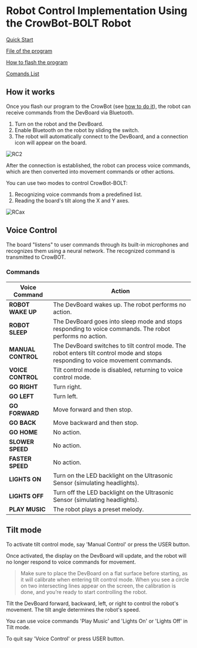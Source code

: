 # Robot Control Implementation Using the CrowBot-BOLT Robot 

[Quick Start](https://grovety.com/CrowBot/)

[File of the program](https://github.com/Grovety/CrowBot_GRC_program/blob/main/Bolt_grc_program.ino)

[How to flash the program](https://github.com/Grovety/CrowBot_GRC_program/blob/main/how_to_install_the_program.md)

[Comands List](https://grovety.com/CrowBot/)

## How it works

Once you flash our program to the CrowBot  (see [how to do it](https://github.com/Grovety/CrowBot_GRC_program/blob/main/how_to_install_the_program.md)), the robot can receive commands from the DevBoard via Bluetooth.  

1. Turn on the robot and the DevBoard.  
2. Enable Bluetooth on the robot by sliding the switch.  
3. The robot will automatically connect to the DevBoard, and a connection icon will appear on the board.  

![RC2](https://github.com/user-attachments/assets/907467d8-6e76-4b28-b7d1-531149297eba)

After the connection is established, the robot can process voice commands, which are then converted into movement commands or other actions.

You can use two modes to control CrowBot-BOLT:
1. Recognizing voice commands from a predefined list. 
2. Reading the board's tilt along the X and Y axes.

![RCax](https://github.com/user-attachments/assets/df23ef1b-fbf7-4044-8efd-d63a35861690)

## Voice Control
The board "listens" to user commands through its built-in microphones and recognizes them using a neural network. The recognized command is transmitted to CrowBOT.

### Commands
| Voice Command     | Action |
|------------------|----------------------------------------------------------------------------------------------------------------------------------|
| **ROBOT WAKE UP**   | The DevBoard wakes up. The robot performs no action. |  
| **ROBOT SLEEP**     | The DevBoard goes into sleep mode and stops responding to voice commands. The robot performs no action. |  
| **MANUAL CONTROL**  | The DevBoard switches to tilt control mode. The robot enters tilt control mode and stops responding to voice movement commands. |  
| **VOICE CONTROL**   | Tilt control mode is disabled, returning to voice control mode. |  
| **GO RIGHT**       | Turn right. |  
| **GO LEFT**        | Turn left. |  
| **GO FORWARD**     | Move forward and then stop. |  
| **GO BACK**        | Move backward and then stop. |  
| **GO HOME**        | No action. |  
| **SLOWER SPEED**   | No action. |  
| **FASTER SPEED**   | No action. |  
| **LIGHTS ON**      | Turn on the LED backlight on the Ultrasonic Sensor (simulating headlights). |  
| **LIGHTS OFF**     | Turn off the LED backlight on the Ultrasonic Sensor (simulating headlights). |  
| **PLAY MUSIC**     | The robot plays a preset melody. |  

## Tilt mode

To activate tilt control mode, say 'Manual Control' or press the USER button. 

Once activated, the display on the DevBoard will update, and the robot will no longer respond to voice commands for movement.

> Make sure to place the DevBoard on a flat surface before starting, as it will calibrate when entering tilt control mode. When you see a circle on two intersecting lines appear on the screen, the calibration is done, and you’re ready to start controlling the robot.

Tilt the DevBoard forward, backward, left, or right to control the robot's movement. The tilt angle determines the robot's speed.

You can use voice commands 'Play Music' and 'Lights On' or 'Lights Off' in Tilt mode.

To quit say 'Voice Control' or press USER button.









